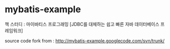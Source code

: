 mybatis-example
===============


책 스터디 : 마이바티스 프로그래밍 [JDBC를 대체하는 쉽고 빠른 자바 데이터베이스 프레임워크]

source code fork from : http://mybatis-example.googlecode.com/svn/trunk/
